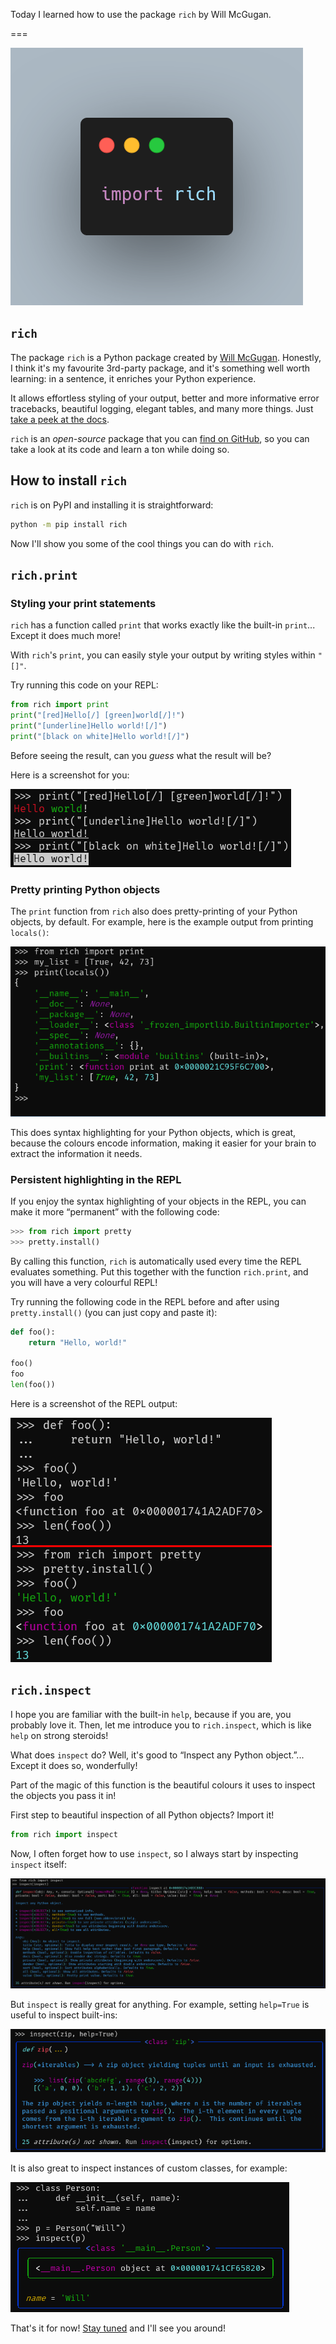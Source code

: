 Today I learned how to use the package `rich` by Will McGugan.

===

![](thumbnail.webp)


## `rich`

The package `rich` is a Python package created by [Will McGugan][will].
Honestly, I think it's my favourite 3rd-party package,
and it's something well worth learning:
in a sentence, it enriches your Python experience.

It allows effortless styling of your output,
better and more informative error tracebacks,
beautiful logging,
elegant tables,
and many more things.
Just [take a peek at the docs][rich-docs].

`rich` is an _open-source_ package that you can [find on GitHub][rich-gh],
so you can take a look at its code and learn a ton while doing so.


## How to install `rich`

`rich` is on PyPI and installing it is straightforward:

```bash
python -m pip install rich
```

Now I'll show you some of the cool things you can do with `rich`.


## `rich.print`

### Styling your print statements

`rich` has a function called `print` that works exactly like the built-in `print`...
Except it does much more!

With `rich`'s `print`, you can easily style your output by writing styles within `"[]"`.

Try running this code on your REPL:

```py
from rich import print
print("[red]Hello[/] [green]world[/]!")
print("[underline]Hello world![/]")
print("[black on white]Hello world![/]")
```

Before seeing the result, can you _guess_ what the result will be?

Here is a screenshot for you:

![The message "Hello world!" output three times, once in red and green, the second time underlined, and the third time with black text on a white background.](_rich_print.webp "Terminal output of styled print statements.")


### Pretty printing Python objects

The `print` function from `rich` also does pretty-printing of your Python objects, by default.
For example, here is the example output from printing `locals()`:

![The `locals()` built-in pretty-printed, with all keys left-aligned in green and the different values printed with different colours.](_rich_pretty_print.webp)

This does syntax highlighting for your Python objects, which is great,
because the colours encode information, making it easier for your brain to extract the information it needs.


### Persistent highlighting in the REPL

If you enjoy the syntax highlighting of your objects in the REPL, you can make it more “permanent” with the following code:

```py
>>> from rich import pretty
>>> pretty.install()
```

By calling this function, `rich` is automatically used every time the REPL evaluates something.
Put this together with the function `rich.print`, and you will have a very colourful REPL!

Try running the following code in the REPL before and after using `pretty.install()`
(you can just copy and paste it):

```py
def foo():
    return "Hello, world!"

foo()
foo
len(foo())
```

Here is a screenshot of the REPL output:

![The session output before and after running `pretty.install()`; the first output is all white on black and the second output has syntax highlighting.](_rich_pretty_install.webp)


## `rich.inspect`

I hope you are familiar with the built-in `help`, because if you are, you probably love it.
Then, let me introduce you to `rich.inspect`, which is like `help` on strong steroids!

What does `inspect` do?
Well, it's good to “Inspect any Python object.”...
Except it does so, wonderfully!

Part of the magic of this function is the beautiful colours it uses to inspect the objects you pass it in!

First step to beautiful inspection of all Python objects?
Import it!

```py
from rich import inspect
```

Now, I often forget how to use `inspect`, so I always start by inspecting `inspect` itself:

![The result of calling `inspect` on `inspect`.](_rich_inspect.webp "Result of inspecting `inspect`.")

But `inspect` is really great for anything.
For example, setting `help=True` is useful to inspect built-ins:

![Inspecting the built-in `zip` and displaying its help text.](_rich_inspect_zip.webp "Result of inspecting the built-in `zip` and displaying its help.")

It is also great to inspect instances of custom classes, for example:

![Inspecting an instance of a custom "Person" class that only contains a "name" attribute.](_rich_inspect_person.webp "Result of inspecting an instance of a (custom) class.")


That's it for now! [Stay tuned][subscribe] and I'll see you around!

[subscribe]: /subscribe
[will]: https://twitter.com/willmcgugan
[rich-gh]: https://github.com/Textualize/rich
[rich-docs]: https://rich.readthedocs.io/en/latest/

